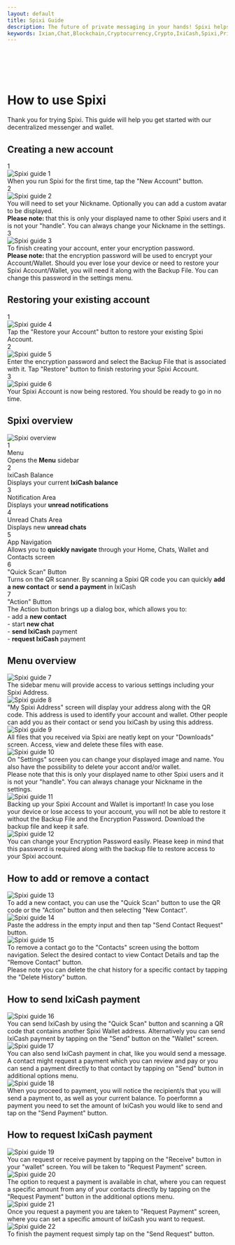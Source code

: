 ```yaml
---
layout: default
title: Spixi Guide
description: The future of private messaging in your hands! Spixi helps you keep your conversations completely private!
keywords: Ixian,Chat,Blockchain,Cryptocurrency,Crypto,IxiCash,Spixi,Private
---
```

<div class="bg-success d-flex align-items-center" style="padding-bottom: 60px;">
</div>
<div class="container">
    <h1 class="text-center downloadsTitle">How to use Spixi</h1>
    <p class="text-center downloadsSubTitle">
        Thank you for trying Spixi. This guide will help you get started with our decentralized messenger and wallet.
    </p>
    <div class="divider"></div>
    <h2 class="guide">Creating a new account</h2>
    <div class="row">
        <div class="col-xl-4 mb-3 guideBox">
            <div class="guidePageIndicator">1</div>
            <img src="assets/img/guide/SpixiCreate.png" alt="Spixi guide 1"/>
            <div class="guideText">When you run Spixi for the first time, tap the "New Account" button.</div>
        </div>
        <div class="col-xl-4 mb-3 guideBoxNoBg">
            <div class="guidePageIndicator">2</div>
            <img src="assets/img/guide/Spixi2.png" alt="Spixi guide 2"/>
            <div class="guideText">You will need to set your Nickname. Optionally you can add a custom avatar to be displayed.</div>
            <div class="guideSubText">
                <strong>Please note: </strong>
                that this is only your displayed name to other Spixi users and it is not your "handle". You can always change your Nickname in the settings.
            </div>
        </div>
        <div class="col-xl-4 mb-3 guideBox">
            <div class="guidePageIndicator">3</div>
            <img src="assets/img/guide/Spixi3.png" alt="Spixi guide 3"/>
            <div class="guideText">To finish creating your account, enter your encryption password.</div>
            <div class="guideSubText">
                <strong>Please note: </strong>
                that the encryption password will be used to encrypt your Account/Wallet.
                Should you ever lose your device or need to restore your Spixi Account/Wallet, you will need it along with the Backup File.
                You can change this password in the settings menu.
            </div>
        </div>
    </div>
    <div class="divider"></div>
    <h2 class="guide">Restoring your existing account</h2>
    <div class="row">
        <div class="col-xl-4 mb-3 guideBoxNoBg">
            <div class="guidePageIndicator">1</div>
            <img src="assets/img/guide/SpixiRestore.png" alt="Spixi guide 4"/>
            <div class="guideText">Tap the "Restore your Account" button to restore your existing Spixi Account.</div>
        </div>
        <div class="col-xl-4 mb-3 guideBox">
            <div class="guidePageIndicator">2</div>
            <img src="assets/img/guide/Spixi4.png" alt="Spixi guide 5"/>
            <div class="guideText">Enter the encryption password and select the Backup File that is associated with it. Tap "Restore" button to finish restoring your Spixi Account.</div>
        </div>
        <div class="col-xl-4 mb-3 guideBoxNoBg">
            <div class="guidePageIndicator">3</div>
            <img src="assets/img/guide/Spixi5.png" alt="Spixi guide 6"/>
            <div class="guideText">Your Spixi Account is now being restored. You should be ready to go in no time.</div>
        </div>
    </div>
    <div class="divider"></div>
    <h2 class="guide">Spixi overview</h2>
    <div class="row guideOverviewBox">
        <div class="col-xs-auto mr-4">
            <img src="assets/img/guide/Overview1.png" alt="Spixi overview"/>
        </div>
        <div class="col">
            <div class="row">
                <div class="col-5 guideOverviewTitle">
                    <div class="overviewSectionIndicator">1</div>
                    Menu
                </div>
                <div class="col-7 guideOverviewDescription">
                    Opens the <strong>Menu</strong> sidebar
                </div>
                <div class="divider col-11"></div>
                <div class="col-5 guideOverviewTitle">
                    <div class="overviewSectionIndicator">2</div>
                    IxiCash Balance
                </div>
                <div class="col-7 guideOverviewDescription">
                    Displays your current <strong>IxiCash balance</strong>
                </div>
                <div class="divider col-11"></div>
                <div class="col-5 guideOverviewTitle">
                    <div class="overviewSectionIndicator">3</div>
                    Notification Area
                </div>
                <div class="col-7 guideOverviewDescription">
                    Displays your <strong>unread notifications</strong>
                </div>
                <div class="divider col-11"></div>
                <div class="col-5 guideOverviewTitle">
                    <div class="overviewSectionIndicator">4</div>
                    Unread Chats Area
                </div>
                <div class="col-7 guideOverviewDescription">
                    Displays new <strong>unread chats</strong>
                </div>
                <div class="divider col-11"></div>
                <div class="col-5 guideOverviewTitle">
                    <div class="overviewSectionIndicator">5</div>
                    App Navigation
                </div>
                <div class="col-7 guideOverviewDescription">
                    Allows you to <strong>quickly navigate</strong> through your Home, Chats, Wallet and Contacts screen
                </div>
                <div class="divider col-11"></div>
                <div class="col-5 guideOverviewTitle">
                    <div class="overviewSectionIndicator">6</div>
                    "Quick Scan" Button
                </div>
                <div class="col-7 guideOverviewDescription">
                    Turns on the QR scanner. By scanning a Spixi QR code you can quickly <strong>add a new contact</strong> or <strong>send a payment</strong> in IxiCash
                </div>
                <div class="divider col-11"></div>
                <div class="col-5 guideOverviewTitle">
                    <div class="overviewSectionIndicator">7</div>
                    "Action" Button
                </div>
                <div class="col-7 mb-4 guideOverviewDescription">
                    The Action button brings up a dialog box, which allows you to:<br/>
                    - add a <strong>new contact</strong><br/>
                    - start <strong>new chat</strong><br/>
                    - <strong>send IxiCash</strong> payment<br/>
                    - <strong>request IxiCash</strong> payment<br/>
                </div>
            </div>
        </div>
    </div>
    <div class="divider"></div>
    <h2 class="guide">Menu overview</h2>
    <div class="row">
        <div class="col-xl-4 mb-3 guideBoxNoBg">
            <img src="assets/img/guide/Spixi6.png" alt="Spixi guide 7"/>
            <div class="guideText">The sidebar menu will provide access to various settings including your Spixi Address.</div>
        </div>
        <div class="col-xl-4 mb-3 guideBox">
            <img src="assets/img/guide/Spixi7.png" alt="Spixi guide 8"/>
            <div class="guideText">"My Spixi Address" screen will display your address along with the QR code. This address is used to identify your account and wallet. Other people can add you as their contact or send you IxiCash by using this address.</div>
        </div>
        <div class="col-xl-4 mb-3 guideBoxNoBg">
            <img src="assets/img/guide/Spixi8.png" alt="Spixi guide 9"/>
            <div class="guideText">All files that you received via Spixi are neatly kept on your "Downloads" screen. Access, view and delete these files with ease.</div>
        </div>
        <div class="col-xl-4 mb-3 guideBox">
            <img src="assets/img/guide/Spixi9.png" alt="Spixi guide 10"/>
            <div class="guideText">On "Settings" screen you can change your displayed image and name. You also have the possibility to delete your accont and/or wallet.</div>
            <div class="guideSubText">
                Please note that this is only your displayed name to other Spixi users and it is not your "handle". You can always chanage your Nickname in the settings.
            </div>
        </div>
        <div class="col-xl-4 mb-3 guideBoxNoBg">
            <img src="assets/img/guide/Spixi10.png" alt="Spixi guide 11"/>
            <div class="guideText">Backing up your Spixi Account and Wallet is important!
                In case you lose your device or lose access to your account, you will not be able to restore it without the Backup File and the Encryption Password.
                Download the backup file and keep it safe.
            </div>
        </div>
        <div class="col-xl-4 mb-3 guideBox">
            <img src="assets/img/guide/Spixi11.png" alt="Spixi guide 12"/>
            <div class="guideText">You can change your Encryption Password easily.
                Please keep in mind that this password is required along with the backup file to restore access to your Spixi account.
            </div>
        </div>
    </div>
    <div class="divider"></div>
    <h2 class="guide">How to add or remove a contact</h2>
    <div class="row">
        <div class="col-xl-4 mb-3 guideBox">
            <img src="assets/img/guide/Spixi12.png" alt="Spixi guide 13"/>
            <div class="guideText">To add a new contact, you can use the "Quick Scan" button to use the QR code or the "Action" button and then selecting "New Contact".</div>
        </div>
        <div class="col-xl-4 mb-3 guideBoxNoBg">
            <img src="assets/img/guide/Spixi13.png" alt="Spixi guide 14"/>
            <div class="guideText">Paste the address in the empty input and then tap "Send Contact Request" button.</div>
        </div>
        <div class="col-xl-4 mb-3 guideBox">
            <img src="assets/img/guide/Spixi14.png" alt="Spixi guide 15"/>
            <div class="guideText">To remove a contact go to the "Contacts" screen using the bottom navigation. Select the desired contact to view Contact Details and tap the "Remove Contact" button.</div>
            <div class="guideSubText">
                Please note you can delete the chat history for a specific contact by tapping the "Delete History" button.
            </div>
        </div>
    </div>
    <div class="divider"></div>
    <h2 class="guide">How to send IxiCash payment</h2>
    <div class="row">
        <div class="col-xl-4 mb-3 guideBoxNoBg">
            <img src="assets/img/guide/Spixi15.png" alt="Spixi guide 16"/>
            <div class="guideText">
                You can send IxiCash by using the "Quick Scan" button and scanning a QR code that contains another Spixi Wallet address.
                Alternatively you can send IxiCash payment by tapping on the "Send" button on the "Wallet" screen.
            </div>
        </div>
        <div class="col-xl-4 mb-3 guideBox">
            <img src="assets/img/guide/Spixi16.png" alt="Spixi guide 17"/>
            <div class="guideText">
                You can also send IxiCash payment in chat, like you would send a message.
                A contact might request a payment which you can review and pay or you can send a payment directly to that contact by tapping on "Send" button in additional options menu.
            </div>
        </div>
        <div class="col-xl-4 mb-3 guideBoxNoBg">
            <img src="assets/img/guide/Spixi17.png" alt="Spixi guide 18"/>
            <div class="guideText">
                When you proceed to payment, you will notice the recipient/s that you will send a payment to, as well as your current balance.
                To poerformn a payment you need to set the amount of IxiCash you would like to send and tap on the "Send Payment" button.
            </div>
        </div>
    </div>
    <div class="divider"></div>
    <h2 class="guide">How to request IxiCash payment</h2>
    <div class="row">
        <div class="col-xl-4 mb-3 guideBox">
            <img src="assets/img/guide/Spixi18.png" alt="Spixi guide 19"/>
            <div class="guideText">
                You can request or receive payment by tapping on the "Receive" button in your "wallet" screen. You will be taken to "Request Payment" screen.
            </div>
        </div>
        <div class="col-xl-4 mb-3 guideBoxNoBg">
            <img src="assets/img/guide/Spixi19.png" alt="Spixi guide 20"/>
            <div class="guideText">
                The option to request a payment is available in chat, where you can request a specific amount
                from any of your contacts directly by tapping on the "Request Payment" button in the additional options menu.
            </div>
        </div>
        <div class="col-xl-4 mb-3 guideBox">
            <img src="assets/img/guide/Spixi20.png" alt="Spixi guide 21"/>
            <div class="guideText mb-4">
                Once you request a payment you are taken to "Request Payment" screen, where you can set a specific amount of IxiCash you want to request.
            </div>
            <img src="assets/img/guide/Spixi21.png" alt="Spixi guide 22"/>
            <div class="guideText">
                To finish the payment request simply tap on the "Send Request" button.
            </div>
        </div>
    </div>
</div>
